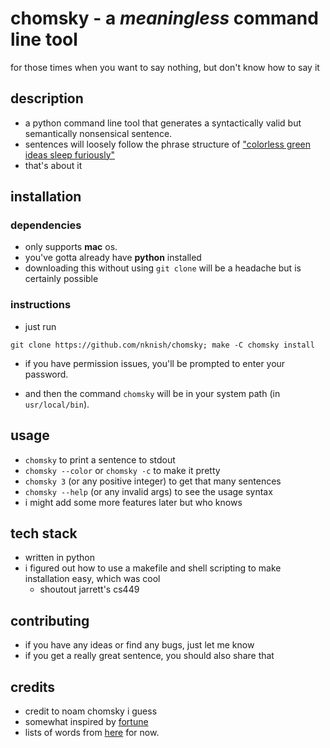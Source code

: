 # chomsky - a *meaningless* command line tool
for those times when you want to say nothing, but don't know how to say it

## description
- a python command line tool that generates a syntactically valid but semantically nonsensical sentence.
- sentences will loosely follow the phrase structure of ["colorless green ideas sleep furiously"](https://en.wikipedia.org/wiki/Colorless_green_ideas_sleep_furiously) 
- that's about it 

## installation

### dependencies
- only supports **mac** os.
- you've gotta already have **python** installed
- downloading this without using `git clone` will be a headache but is certainly possible

### instructions

- just run

```
git clone https://github.com/nknish/chomsky; make -C chomsky install
```

- if you have permission issues, you'll be prompted to enter your password.

- and then the command `chomsky` will be in your system path (in `usr/local/bin`). 

## usage
- `chomsky` to print a sentence to stdout
- `chomsky --color` or `chomsky -c` to make it pretty
- `chomsky 3` (or any positive integer) to get that many sentences
- `chomsky --help` (or any invalid args) to see the usage syntax
- i might add some more features later but who knows

## tech stack
- written in python
- i figured out how to use a makefile and shell scripting to make installation easy, which was cool
    - shoutout jarrett's cs449
 
## contributing
- if you have any ideas or find any bugs, just let me know
- if you get a really great sentence, you should also share that

## credits
- credit to noam chomsky i guess
- somewhat inspired by [fortune](https://en.wikipedia.org/wiki/Fortune_(Unix))
- lists of words from [here](http://www.ashley-bovan.co.uk/words/partsofspeech.html) for now.
